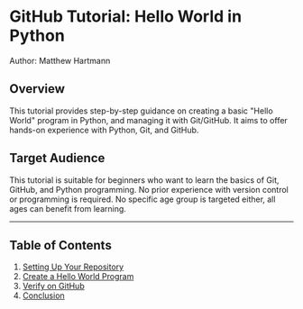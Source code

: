 # GitHub Tutorial: Hello World in Python

Author: Matthew Hartmann

## Overview

This tutorial provides step-by-step guidance on creating a basic "Hello World" program in Python, and managing it with Git/GitHub. It aims to offer hands-on experience with Python, Git, and GitHub.

## Target Audience

This tutorial is suitable for beginners who want to learn the basics of Git, GitHub, and Python programming. No prior experience with version control or programming is required. No specific age group is targeted either, all ages can benefit from learning.

---

## Table of Contents

1. [Setting Up Your Repository](setting-up-your-repository.md)
2. [Create a Hello World Program](#create-a-hello-world-program.md)
3. [Verify on GitHub](#verify-on-github)
4. [Conclusion](#conclusion)
